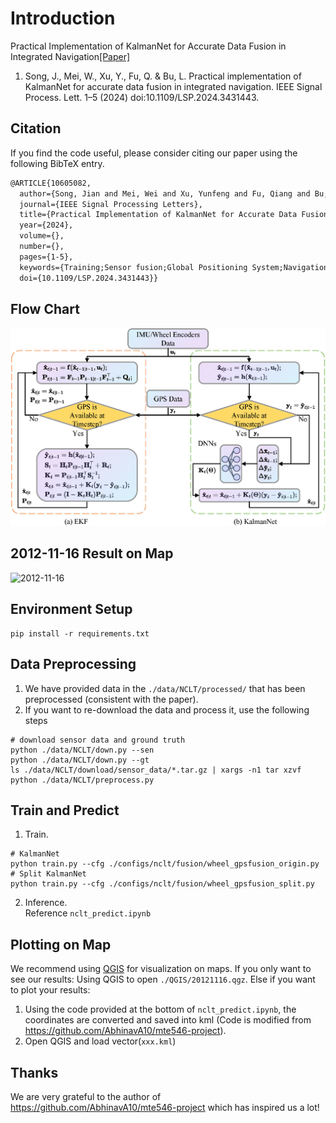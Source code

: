 # Introduction
Practical Implementation of KalmanNet for Accurate Data Fusion in Integrated Navigation[[Paper]](https://ieeexplore.ieee.org/document/10605082)
1. Song, J., Mei, W., Xu, Y., Fu, Q. & Bu, L. Practical implementation of KalmanNet for accurate data fusion in integrated navigation. IEEE Signal Process. Lett. 1–5 (2024) doi:10.1109/LSP.2024.3431443.

## Citation

If you find the code useful, please consider citing our paper using the following BibTeX entry.
```latex
@ARTICLE{10605082,
  author={Song, Jian and Mei, Wei and Xu, Yunfeng and Fu, Qiang and Bu, Lina},
  journal={IEEE Signal Processing Letters}, 
  title={Practical Implementation of KalmanNet for Accurate Data Fusion in Integrated Navigation}, 
  year={2024},
  volume={},
  number={},
  pages={1-5},
  keywords={Training;Sensor fusion;Global Positioning System;Navigation;Vectors;Kalman filters;Wheels;Integrated navigation and localization;kalman filter;recurrent neural networks;sensor fusion},
  doi={10.1109/LSP.2024.3431443}}
```

## Flow Chart
![Flowchart](figs/Song1.png)
## 2012-11-16 Result on Map
![2012-11-16](figs/Song2.png)

## Environment Setup
```
pip install -r requirements.txt
```

## Data Preprocessing
1. We have provided data in the `./data/NCLT/processed/` that has been preprocessed (consistent with the paper).
2. If you want to re-download the data and process it, use the following steps
```
# download sensor data and ground truth
python ./data/NCLT/down.py --sen 
python ./data/NCLT/down.py --gt 
ls ./data/NCLT/download/sensor_data/*.tar.gz | xargs -n1 tar xzvf
python ./data/NCLT/preprocess.py
```
## Train and Predict
1. Train.
```
# KalmanNet
python train.py --cfg ./configs/nclt/fusion/wheel_gpsfusion_origin.py
# Split KalmanNet
python train.py --cfg ./configs/nclt/fusion/wheel_gpsfusion_split.py
```
2. Inference.  
    Reference `nclt_predict.ipynb`

## Plotting on Map

We recommend using [QGIS](https://qgis.org/en/site/) for visualization on maps.
If you only want to see our results: 
    Using QGIS to open `./QGIS/20121116.qgz`.
Else if you want to plot your results:
1. Using the code provided at the bottom of `nclt_predict.ipynb`, the coordinates are converted and saved into kml (Code is modified from https://github.com/AbhinavA10/mte546-project).
2. Open QGIS and load vector(`xxx.kml`)



## Thanks

We are very grateful to the author of https://github.com/AbhinavA10/mte546-project which has inspired us a lot!
